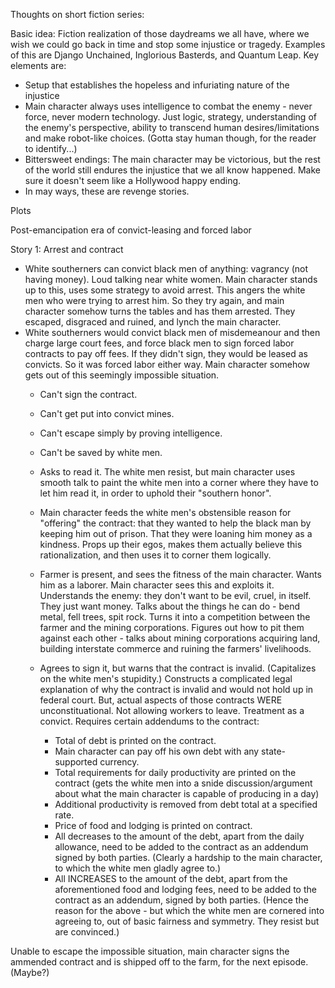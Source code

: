 Thoughts on short fiction series:

Basic idea: Fiction realization of those daydreams we all have, where we wish we could go back in time and stop some injustice or tragedy. Examples of this are Django Unchained, Inglorious Basterds, and Quantum Leap. Key elements are:

* Setup that establishes the hopeless and infuriating nature of the injustice
* Main character always uses intelligence to combat the enemy - never force, never modern technology. Just logic, strategy, understanding of the enemy's perspective, ability to transcend human desires/limitations and make robot-like choices. (Gotta stay human though, for the reader to identify...)
* Bittersweet endings: The main character may be victorious, but the rest of the world still endures the injustice that we all know happened. Make sure it doesn't seem like a Hollywood happy ending.
* In may ways, these are revenge stories.

Plots

Post-emancipation era of convict-leasing and forced labor

Story 1: Arrest and contract

* White southerners can convict black men of anything: vagrancy (not having money). Loud talking near white women. Main character stands up to this, uses some strategy to avoid arrest. This angers the white men who were trying to arrest him. So they try again, and main character somehow turns the tables and has them arrested. They escaped, disgraced and ruined, and lynch the main character.
* White southerners would convict black men of misdemeanour and then charge large court fees, and force black men to sign forced labor contracts to pay off fees. If they didn't sign, they would be leased as convicts. So it was forced labor either way. Main character somehow gets out of this seemingly impossible situation.
    * Can't sign the contract.
    * Can't get put into convict mines.
    * Can't escape simply by proving intelligence.
    * Can't be saved by white men.

    * Asks to read it. The white men resist, but main character uses smooth talk to paint the white men into a corner where they have to let him read it, in order to uphold their "southern honor".
    * Main character feeds the white men's obstensible reason for "offering" the contract: that they wanted to help the black man by keeping him out of prison. That they were loaning him money as a kindness. Props up their egos, makes them actually believe this rationalization, and then uses it to corner them logically.
    * Farmer is present, and sees the fitness of the main character. Wants him as a laborer. Main character sees this and exploits it. Understands the enemy: they don't want to be evil, cruel, in itself. They just want money. Talks about the things he can do - bend metal, fell trees, spit rock. Turns it into a competition between the farmer and the mining corporations. Figures out how to pit them against each other - talks about mining corporations acquiring land, building interstate commerce and ruining the farmers' livelihoods.
    * Agrees to sign it, but warns that the contract is invalid. (Capitalizes on the white men's stupidity.) Constructs a complicated legal explanation of why the contract is invalid and would not hold up in federal court. But, actual aspects of those contracts WERE unconstituational. Not allowing workers to leave. Treatment as a convict. Requires certain addendums to the contract:
        * Total of debt is printed on the contract.
        * Main character can pay off his own debt with any state-supported currency.
        * Total requirements for daily productivity are printed on the contract (gets the white men into a snide discussion/argument about what the main character is capable of producing in a day)
        * Additional productivity is removed from debt total at a specified rate.
        * Price of food and lodging is printed on contract.
        * All decreases to the amount of the debt, apart from the daily allowance, need to be added to the contract as an addendum signed by both parties. (Clearly a hardship to the main character, to which the white men gladly agree to.)
        * All INCREASES to the amount of the debt, apart from the aforementioned food and lodging fees, need to be added to the contract as an addendum, signed by both parties. (Hence the reason for the above - but which the white men are cornered into agreeing to, out of basic fairness and symmetry. They resist but are convinced.)

Unable to escape the impossible situation, main character signs the ammended contract and is shipped off to the farm, for the next episode. (Maybe?)
